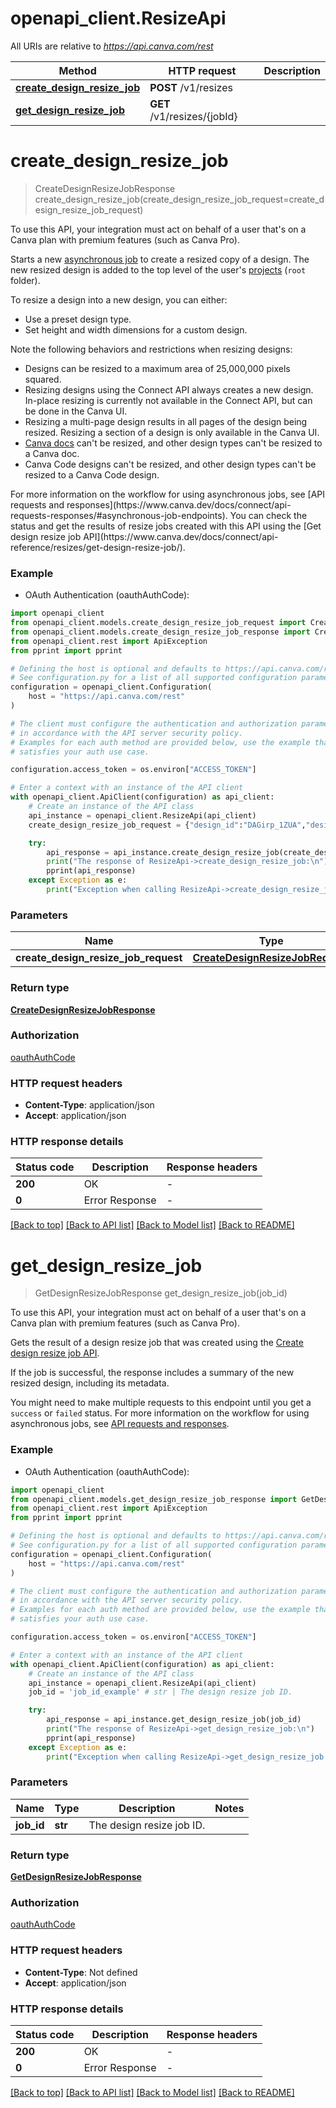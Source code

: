 # openapi_client.ResizeApi

All URIs are relative to *https://api.canva.com/rest*

Method | HTTP request | Description
------------- | ------------- | -------------
[**create_design_resize_job**](ResizeApi.md#create_design_resize_job) | **POST** /v1/resizes | 
[**get_design_resize_job**](ResizeApi.md#get_design_resize_job) | **GET** /v1/resizes/{jobId} | 


# **create_design_resize_job**
> CreateDesignResizeJobResponse create_design_resize_job(create_design_resize_job_request=create_design_resize_job_request)

<Note>

To use this API, your integration must act on behalf of a user that's on a Canva plan with premium features (such as Canva Pro).

</Note>

Starts a new [asynchronous job](https://www.canva.dev/docs/connect/api-requests-responses/#asynchronous-job-endpoints)
to create a resized copy of a design. The new resized design is
added to the top level of the user's
[projects](https://www.canva.com/help/find-designs-and-folders/) (`root` folder).

To resize a design into a new design, you can either:

  - Use a preset design type.
  - Set height and width dimensions for a custom design.

Note the following behaviors and restrictions when resizing designs:
- Designs can be resized to a maximum area of 25,000,000 pixels squared.
- Resizing designs using the Connect API always creates a new design. In-place resizing is currently not available in the Connect API, but can be done in the Canva UI.
- Resizing a multi-page design results in all pages of the design being resized. Resizing a section of a design is only available in the Canva UI.
- [Canva docs](https://www.canva.com/create/documents/) can't be resized, and other design types can't be resized to a Canva doc.
- Canva Code designs can't be resized, and other design types can't be resized to a Canva Code design.

<Note>
For more information on the workflow for using asynchronous jobs,
see [API requests and responses](https://www.canva.dev/docs/connect/api-requests-responses/#asynchronous-job-endpoints).
You can check the status and get the results of resize jobs created with this API using the
[Get design resize job API](https://www.canva.dev/docs/connect/api-reference/resizes/get-design-resize-job/).
</Note>

### Example

* OAuth Authentication (oauthAuthCode):

```python
import openapi_client
from openapi_client.models.create_design_resize_job_request import CreateDesignResizeJobRequest
from openapi_client.models.create_design_resize_job_response import CreateDesignResizeJobResponse
from openapi_client.rest import ApiException
from pprint import pprint

# Defining the host is optional and defaults to https://api.canva.com/rest
# See configuration.py for a list of all supported configuration parameters.
configuration = openapi_client.Configuration(
    host = "https://api.canva.com/rest"
)

# The client must configure the authentication and authorization parameters
# in accordance with the API server security policy.
# Examples for each auth method are provided below, use the example that
# satisfies your auth use case.

configuration.access_token = os.environ["ACCESS_TOKEN"]

# Enter a context with an instance of the API client
with openapi_client.ApiClient(configuration) as api_client:
    # Create an instance of the API class
    api_instance = openapi_client.ResizeApi(api_client)
    create_design_resize_job_request = {"design_id":"DAGirp_1ZUA","design_type":{"type":"custom","width":1000,"height":1500}} # CreateDesignResizeJobRequest |  (optional)

    try:
        api_response = api_instance.create_design_resize_job(create_design_resize_job_request=create_design_resize_job_request)
        print("The response of ResizeApi->create_design_resize_job:\n")
        pprint(api_response)
    except Exception as e:
        print("Exception when calling ResizeApi->create_design_resize_job: %s\n" % e)
```



### Parameters


Name | Type | Description  | Notes
------------- | ------------- | ------------- | -------------
 **create_design_resize_job_request** | [**CreateDesignResizeJobRequest**](CreateDesignResizeJobRequest.md)|  | [optional] 

### Return type

[**CreateDesignResizeJobResponse**](CreateDesignResizeJobResponse.md)

### Authorization

[oauthAuthCode](../README.md#oauthAuthCode)

### HTTP request headers

 - **Content-Type**: application/json
 - **Accept**: application/json

### HTTP response details

| Status code | Description | Response headers |
|-------------|-------------|------------------|
**200** | OK |  -  |
**0** | Error Response |  -  |

[[Back to top]](#) [[Back to API list]](../README.md#documentation-for-api-endpoints) [[Back to Model list]](../README.md#documentation-for-models) [[Back to README]](../README.md)

# **get_design_resize_job**
> GetDesignResizeJobResponse get_design_resize_job(job_id)

<Note>

To use this API, your integration must act on behalf of a user that's on a Canva plan with premium features (such as Canva Pro).

</Note>

Gets the result of a design resize job that was created using the [Create design resize
job API](https://www.canva.dev/docs/connect/api-reference/resizes/create-design-resize-job/).

If the job is successful, the response includes a summary of the new resized design, including its metadata.

You might need to make multiple requests to this endpoint until you get a `success` or `failed` status.
For more information on the workflow for using asynchronous jobs,
see [API requests and responses](https://www.canva.dev/docs/connect/api-requests-responses/#asynchronous-job-endpoints).

### Example

* OAuth Authentication (oauthAuthCode):

```python
import openapi_client
from openapi_client.models.get_design_resize_job_response import GetDesignResizeJobResponse
from openapi_client.rest import ApiException
from pprint import pprint

# Defining the host is optional and defaults to https://api.canva.com/rest
# See configuration.py for a list of all supported configuration parameters.
configuration = openapi_client.Configuration(
    host = "https://api.canva.com/rest"
)

# The client must configure the authentication and authorization parameters
# in accordance with the API server security policy.
# Examples for each auth method are provided below, use the example that
# satisfies your auth use case.

configuration.access_token = os.environ["ACCESS_TOKEN"]

# Enter a context with an instance of the API client
with openapi_client.ApiClient(configuration) as api_client:
    # Create an instance of the API class
    api_instance = openapi_client.ResizeApi(api_client)
    job_id = 'job_id_example' # str | The design resize job ID.

    try:
        api_response = api_instance.get_design_resize_job(job_id)
        print("The response of ResizeApi->get_design_resize_job:\n")
        pprint(api_response)
    except Exception as e:
        print("Exception when calling ResizeApi->get_design_resize_job: %s\n" % e)
```



### Parameters


Name | Type | Description  | Notes
------------- | ------------- | ------------- | -------------
 **job_id** | **str**| The design resize job ID. | 

### Return type

[**GetDesignResizeJobResponse**](GetDesignResizeJobResponse.md)

### Authorization

[oauthAuthCode](../README.md#oauthAuthCode)

### HTTP request headers

 - **Content-Type**: Not defined
 - **Accept**: application/json

### HTTP response details

| Status code | Description | Response headers |
|-------------|-------------|------------------|
**200** | OK |  -  |
**0** | Error Response |  -  |

[[Back to top]](#) [[Back to API list]](../README.md#documentation-for-api-endpoints) [[Back to Model list]](../README.md#documentation-for-models) [[Back to README]](../README.md)

